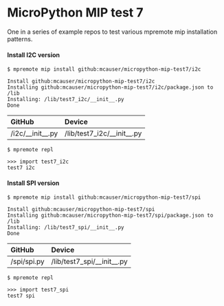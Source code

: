 # MicroPython MIP test 7

One in a series of example repos to test various mpremote mip installation patterns.

#### Install I2C version

```
$ mpremote mip install github:mcauser/micropython-mip-test7/i2c

Install github:mcauser/micropython-mip-test7/i2c
Installing github:mcauser/micropython-mip-test7/i2c/package.json to /lib
Installing: /lib/test7_i2c/__init__.py
Done
```

GitHub               | Device
:--------------------|:------------------------------
/i2c/\_\_init\_\_.py | /lib/test7_i2c/\_\_init\_\_.py

```
$ mpremote repl

>>> import test7_i2c
test7 i2c
```

#### Install SPI version

```
$ mpremote mip install github:mcauser/micropython-mip-test7/spi

Install github:mcauser/micropython-mip-test7/spi
Installing github:mcauser/micropython-mip-test7/spi/package.json to /lib
Installing: /lib/test7_spi/__init__.py
Done
```

GitHub      | Device
:-----------|:------------------------------
/spi/spi.py | /lib/test7_spi/\_\_init\_\_.py

```
$ mpremote repl

>>> import test7_spi
test7 spi
```
